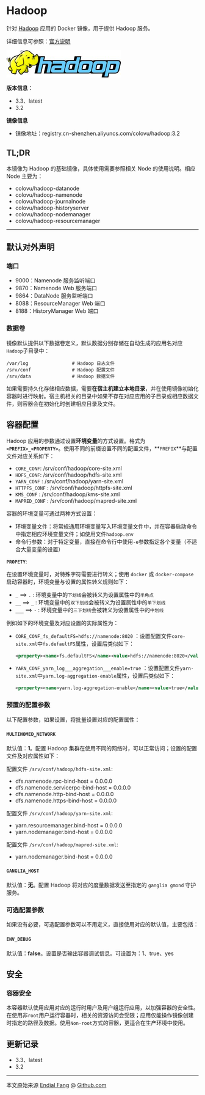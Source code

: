 # Hadoop

针对 [Hadoop](http://hadoop.apache.org) 应用的 Docker 镜像，用于提供 Hadoop 服务。

详细信息可参照：[官方说明](http://hadoop.apache.org/docs/r1.0.4/cn/)

![hadoop-logo](img/hadoop-logo.jpg)

**版本信息**：

- 3.3、latest
- 3.2

**镜像信息**

* 镜像地址：registry.cn-shenzhen.aliyuncs.com/colovu/hadoop:3.2



## TL;DR

本镜像为 Hadoop 的基础镜像，具体使用需要参照相关 Node 的使用说明。相应 Node 主要为：

- colovu/hadoop-datanode
- colovu/hadoop-namenode
- colovu/hadoop-journalnode
- colovu/hadoop-historyserver
- colovu/hadoop-nodemanager
- colovu/hadoop-resourcemanager



---



## 默认对外声明

### 端口

- 9000：Namenode 服务监听端口
- 9870：Namenode Web 服务端口
- 9864：DataNode 服务监听端口
- 8088：ResourceManager Web 端口
- 8188：HistoryManager Web 端口

### 数据卷

镜像默认提供以下数据卷定义，默认数据分别存储在自动生成的应用名对应`Hadoop`子目录中：

```shell
/var/log                # Hadoop 日志文件
/srv/conf               # Hadoop 配置文件
/srv/data               # Hadoop 数据文件
```

如果需要持久化存储相应数据，需要**在宿主机建立本地目录**，并在使用镜像初始化容器时进行映射。宿主机相关的目录中如果不存在对应应用的子目录或相应数据文件，则容器会在初始化时创建相应目录及文件。



## 容器配置

Hadoop 应用的参数通过设置**环境变量**的方式设置。格式为 **`<PREFIX>_<PROPERTY>`**。使用不同的前缀设置不同的配置文件，**`PREFIX`**与配置文件对应关系如下：

- `CORE_CONF`: /srv/conf/hadoop/core-site.xml
- `HDFS_CONF`: /srv/conf/hadoop/hdfs-site.xml
- `YARN_CONF` : /srv/conf/hadoop/yarn-site.xml
- `HTTPFS_CONF` : /srv/conf/hadoop/httpfs-site.xml
- `KMS_CONF` : /srv/conf/hadoop/kms-site.xml
- `MAPRED_CONF` : /srv/conf/hadoop/mapred-site.xml

容器的环境变量可通过两种方式设置：

- 环境变量文件：将常规通用环境变量写入环境变量文件中，并在容器启动命令中指定相应环境变量文件；如使用文件`hadoop.env`
- 命令行参数：对于特定变量，直接在命令行中使用`-e`参数指定各个变量（不适合大量变量的设置）



**`PROPETY`**:

在设置环境变量时，对特殊字符需要进行转义；使用 `docker` 或 `docker-compose` 启动容器时，环境变量与设置的属性转义规则如下：

- `_` ==> `.` : 环境变量中的`下划线`会被转义为设置属性中的`半角点`
- `__` ==> `_` : 环境变量中的`双下划线`会被转义为设置属性中的`单下划线`
- `___` ==> `-` : 环境变量中的`三下划线`会被转义为设置属性中的`中划线`

例如如下的环境变量及对应设置的实际属性为：

- `CORE_CONF_fs_defaultFS=hdfs://namenode:8020` ：设置配置文件`core-site.xml`中`fs.defaultFS`属性，设置后类似如下：

  ```xml
  <property><name>fs.defaultFS</name><value>hdfs://namenode:8020</value></property>
  ```

- `YARN_CONF_yarn_log___aggregation___enable=true` ：设置配置文件`yarn-site.xml`中`yarn.log-aggregation-enable`属性，设置后类似如下：

  ```xml
  <property><name>yarn.log-aggregation-enable</name><value>true</value></property>
  ```

  

### 预置的配置参数

以下配置参数，如果设置，将批量设置对应的配置属性：

#### `MULTIHOMED_NETWORK`

默认值：**1**。配置 Hadoop 集群在使用不同的网络时，可以正常访问；设置的配置文件及对应属性如下：

配置文件 `/srv/conf/hadoop/hdfs-site.xml`:

  * dfs.namenode.rpc-bind-host = 0.0.0.0
  * dfs.namenode.servicerpc-bind-host = 0.0.0.0
  * dfs.namenode.http-bind-host = 0.0.0.0
  * dfs.namenode.https-bind-host = 0.0.0.0

  配置文件 `/srv/conf/hadoop/yarn-site.xml`:

  * yarn.resourcemanager.bind-host = 0.0.0.0
  * yarn.nodemanager.bind-host = 0.0.0.0

  配置文件 `/srv/conf/hadoop/mapred-site.xml`:

  * yarn.nodemanager.bind-host = 0.0.0.0



#### `GANGLIA_HOST`

默认值：**无**。配置 Hadoop 将对应的度量数据发送至指定的 `ganglia gmond` 守护服务。



### 可选配置参数

如果没有必要，可选配置参数可以不用定义，直接使用对应的默认值，主要包括：

#### `ENV_DEBUG`

默认值：**false**。设置是否输出容器调试信息。可设置为：1、true、yes



## 安全

### 容器安全

本容器默认使用应用对应的运行时用户及用户组运行应用，以加强容器的安全性。在使用非`root`用户运行容器时，相关的资源访问会受限；应用仅能操作镜像创建时指定的路径及数据。使用`Non-root`方式的容器，更适合在生产环境中使用。



## 更新记录

- 3.3、latest
- 3.2



----

本文原始来源 [Endial Fang](https://github.com/colovu) @ [Github.com](https://github.com)
